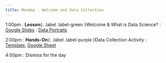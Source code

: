 ```yaml
---
title: Monday - Welcome and Data Collection
---
```


1:00pm
: **Lesson**{: .label .label-green }Welcome & What is Data Science?
  : [Google Slides](#)
  : [Data Portraits](https://giorgialupi.com/data-portraits-at-ted2017)

2:00pm
: **Hands-On**{: .label .label-purple }Data Collection Activity
  : [Template](https://ncssm.github.io/dssi23/assets/pdf/paperhelicopter_worksheet.pdf), [Google Sheet](https://docs.google.com/spreadsheets/d/1xYyZatMwGrBqMa1v9WlUcOmn4t5qdVrB6RPniYb-vx0/edit?usp=sharing)

4:00pm
: Dismiss for the day
